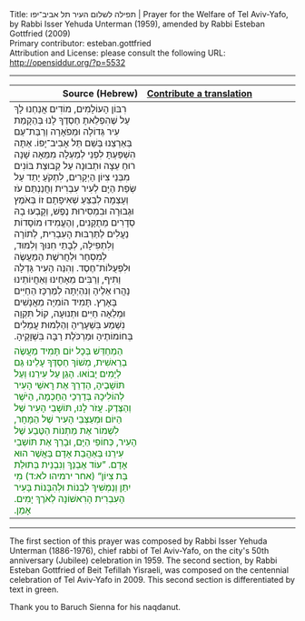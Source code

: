 <html>
<head></head>
<body>
Title: תפילה לשלום העיר תל אביב־יפו | Prayer for the Welfare of Tel Aviv-Yafo, by Rabbi Isser Yehuda Unterman (1959), amended by Rabbi Esteban Gottfried (2009)<br />
Primary contributor: esteban.gottfried<br />
Attribution and License: please consult the following URL: <a href="http://opensiddur.org/?p=5532">http://opensiddur.org/?p=5532</a>
<p />
<hr />

<table style="margin-left: auto;margin-right: auto;" class="draggable">
<thead><tr><th id="x" style="text-align: right;">Source (Hebrew)</th><th style="text-align: left;"><a href="/contributing/upload/">Contribute a translation</a></th></tr></thead>
<tbody>
<tr><td style="vertical-align:top;" width="46%">
<div class="liturgy"><span lang="he">
רִבּוֹן הָעוֹלָמִים,
מוֹדִים אֲנַחְנוּ לָךְ עַל שֶׁהִפְלֵאתָ חַסְדֶךָ לָנוּ
בְּהַקָמַת עִיר גְּדוֹלָה וּמְפֹאָרָה
וְרַבַּת־עַם בְּאַרְצֵנוּ בְּשֵׁם תֵּל אָבִיב־יָפוֹ.
אַתָּה הִשְׁפַּעְתָּ לִפְנֵי לְמַעְלָה מִמֵּאָה שָׁנָה רוּחַ עֵצָה
וּתְבוּנָה עַל קְבוּצַת בּוֹנִים מִבְּנֵי צִיוֹן הַיְקָרִים,
לִתְקֹעַ יָתֵד עַל שְׂפַת הַיָּם לְעִיר עִבְרִית
וְחֲנַנְתַּם עֹז וְעָצְמָה לְבַצֵּעַ שְׁאִיפָתָם זוֹ
בְּאֹמֶץ וּגְבוּרָה וּבִמְסִירוּת נֶפֶשׁ,  
וְקָבְעוּ בָהּ סְדָרִים מְתֻקָּנִים,
וְהֶעֱמִידוּ מוֹסָדוֹת נַעֲלִים לַתַּרְבּוּת הָעִבְרִית,
לְתוֹרָה וְלִתְפִילָה,
לְבָתֵי חִנּוּךְ וְלִמּוּד,
לְמִסְחַר וּלְחֲרשֶׁת הַמַּעֲשֶׂה וּלִפְעֻלּוֹת־חֶסֶד. 
וְהִנֵּה הָעִיר גָּדְלָה וַתִיף, 
וְרַבִּים מֵאָחֵינוּ וְאַחֲיוֹתֵינוּ נָהֲרוּ אֵלֶיהָ
וְנִהְיְתָה לְמֶרְכָּז הַחַיִּים בָּאָרֶץ.
תָּמִיד הוֹמִיָּה מֵאֲנָשִׁים וּמְלֵאָה חַיִּים וּתְנוּעָה,
קוֹל תִּקְוָה נִשְׁמַע בִּשְׁעָרֶיהָ
וְהַלְמוּת עֲמֵלִים בְּחוֹמוֹתֶיהָ
וּמַרְכֹּלֶת רַבָּה בִּשְׁוָקֶיהָ.‏
</span></div></td>
 
<td style="vertical-align:top;" width="53%"><div class="english">

</div></td></tr>


<tr><td style="vertical-align:top;" width="46%"><div class="liturgy"><span lang="he" style="color: green;">
הַמְחַדֵּשׁ בְּכָל יוֹם תָּמִיד מַעֲשֶׂה בְרֵאשִׁית,
מְשׁוֹךְ חַסְדֶּךָ עָלֵינוּ גַּם לְיָמִים יָבוֹאוּ.
הָגֵן עַל עִירֵנוּ וְעַל תּוֹשָׁבֶיהָ,
הַדְרֵךְ אֶת רׇאשֵׁי הָעִיר לְהוֹלִיכָהּ בְּדַרְכֵי הַחָכְמָה,
הַיֹּשֶׁר וְהַצֶּדֶק.
עֲזֹר לָנוּ,
תּוֹשָׁבֵי הָעִיר שֶׁל הַיּוֹם 
וּמְעַצְּבֵי הָעִיר שֶׁל הַמָּחָר,
לִשְׁמוֹר אֶת מַתְנוֹת הַטֶּבַע שֶׁל הָעִיר,
כְּחוֹפֵי הַיָּם,
וּבָרֵךְ אֶת תּוֹשְבֵי עִירֵנוּ בְּאַהֲבַת אָדָם בַּאֲשֶׁר הוּא אָדָם.
”עוֹד אֶבְנֵךְ וְנִבְנֵית בְּתוּלַת בַּת צִיוֹן“ <span class="citation">(אחר ירמיהו לא:ד)</span>
מִי יִתֵּן וְנַמְשִׁיךְ לִבְנוֹת וּלְהִבָּנוֹת בָּעִיר הָעִבְרִית הָרִאשׁוֹנָה לְאֹרֶךְ יָמִים.
אָמֵן.‏
</span></div></td>
 
<td style="vertical-align:top;" width="53%"><div class="english">

</div></td></tr>
</tbody></table>

<hr />

The first section of this prayer was composed by Rabbi Isser Yehuda Unterman (1886-1976), chief rabbi of Tel Aviv-Yafo, on the city's 50th anniversary (Jubilee) celebration in 1959. The second section, by Rabbi Esteban Gottfried of Beit Tefillah Yisraeli, was composed on the centennial celebration of Tel Aviv-Yafo in 2009. This second section is differentiated by text in green.

Thank you to Baruch Sienna for his naqdanut.
</body>
</html>